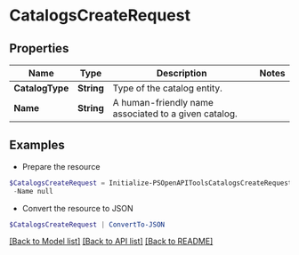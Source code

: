# CatalogsCreateRequest
## Properties

Name | Type | Description | Notes
------------ | ------------- | ------------- | -------------
**CatalogType** | **String** | Type of the catalog entity. | 
**Name** | **String** | A human-friendly name associated to a given catalog. | 

## Examples

- Prepare the resource
```powershell
$CatalogsCreateRequest = Initialize-PSOpenAPIToolsCatalogsCreateRequest  -CatalogType null `
 -Name null
```

- Convert the resource to JSON
```powershell
$CatalogsCreateRequest | ConvertTo-JSON
```

[[Back to Model list]](../README.md#documentation-for-models) [[Back to API list]](../README.md#documentation-for-api-endpoints) [[Back to README]](../README.md)

